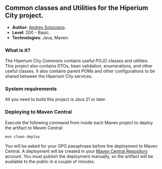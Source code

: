 ## Common classes and Utilities for the Hiperium City project.

* **Author**: [Andres Solorzano](https://www.linkedin.com/in/aosolorzano/).
* **Level**: 200 - Basic.
* **Technologies**: Java, Maven.

### What is it?
The Hiperium City Commons contains useful POJO classes and utilities.
This project also contains DTOs, bean validation, enumerations, and other useful classes.
It also contains parent POMs and other configurations to be shared between the Hiperium City services.

### System requirements
All you need to build this project is Java 21 or later.

### Deploying to Maven Central
Execute the following command from inside each Maven project to deploy the artifact to Maven Central:
```bash
mvn clean deploy
```

You will be asked for your GPG passphrase before the deployment to Maven Central.
A deployment will be created in your [Maven Central Repository](https://central.sonatype.com/publishing) account.
You must publish the deployment manually, so the artifact will be available to the public in a couple of minutes.
